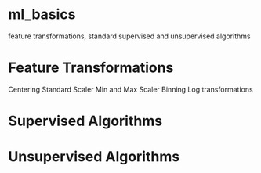 # ml_basics
feature transformations, standard supervised and unsupervised algorithms

# Feature Transformations
Centering
Standard Scaler
Min and Max Scaler
Binning
Log transformations

# Supervised Algorithms

# Unsupervised Algorithms
